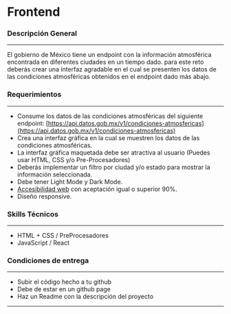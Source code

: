 # Frontend

### Descripción General

---

El gobierno de México tiene un endpoint con la información atmosférica encontrada en diferentes ciudades en un tiempo dado. para este reto deberás crear una interfaz agradable en el cual se presenten los datos de las condiciones atmosféricas obtenidos en el endpoint dado más abajo.

### Requerimientos

---

- Consume los datos de las condiciones atmosféricas del siguiente endpoint: [https://api.datos.gob.mx/v1/condiciones-atmosfericas](https://api.datos.gob.mx/v1/condiciones-atmosfericas)
- Crea una  interfaz gráfica en la cual se muestren los datos de las condiciones atmosféricas.
- La interfaz gráfica maquetada debe ser atractiva al usuario (Puedes usar HTML, CSS y/o Pre-Procesadores)
- Deberás implementar un filtro por ciudad y/o estado para mostrar la información seleccionada.
- Debe tener Light Mode y Dark Mode.
- [Accesibilidad web](https://platzi.com/clases/accesibilidad-web/) con aceptación igual o superior 90%.
- Diseño responsive.

### Skills Técnicos

---

- HTML + CSS / PreProcesadores
- JavaScript / React

### Condiciones de entrega

---

- Subir el código hecho a tu github
- Debe de estar en un github page
- Haz un Readme con la descripción del proyecto

---
